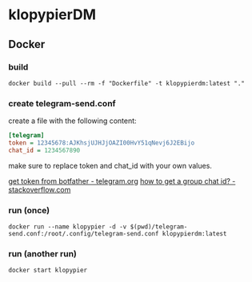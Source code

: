 # klopypierDM

## Docker

### build

`docker build --pull --rm -f "Dockerfile" -t klopypierdm:latest "."`

### create telegram-send.conf

create a file with the following content:

```ini
[telegram]
token = 12345678:AJKhsjUJHJjOAZI00HvY51qNevj6J2EBijo
chat_id = 1234567890
```

make sure to replace token and chat_id with your own values.

[get token from botfather - telegram.org](https://core.telegram.org/bots#6-botfather)
[how to get a group chat id? - stackoverflow.com](https://stackoverflow.com/questions/32423837/telegram-bot-how-to-get-a-group-chat-id)

### run (once)

`docker run --name klopypier -d -v $(pwd)/telegram-send.conf:/root/.config/telegram-send.conf klopypierdm:latest`

### run (another run)

`docker start klopypier`
